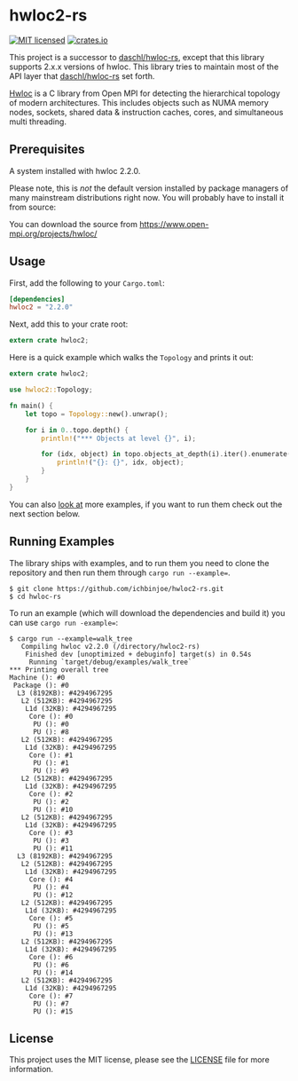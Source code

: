 # hwloc2-rs
[![MIT licensed](https://img.shields.io/badge/license-MIT-blue.svg)](./LICENSE)
[![crates.io](http://meritbadge.herokuapp.com/hwloc2)](https://crates.io/crates/hwloc2)

This project is a successor to
[daschl/hwloc-rs](https://github.com/daschl/hwloc-rs), except that this library
supports 2.x.x versions of hwloc. This library tries to maintain most of the
API layer that [daschl/hwloc-rs](https://github.com/daschl/hwloc-rs) set forth.


[Hwloc](http://www.open-mpi.org/projects/hwloc) is a C library from Open MPI
for detecting the hierarchical topology of modern architectures. This includes
objects such as NUMA memory nodes, sockets, shared data & instruction caches,
cores, and simultaneous multi threading.

## Prerequisites

A system installed with hwloc 2.2.0.

Please note, this is _not_ the default version installed by package managers of
many mainstream distributions right now. You will probably have to install it
from source:

You can download the source from https://www.open-mpi.org/projects/hwloc/

## Usage

First, add the following to your `Cargo.toml`:

```toml
[dependencies]
hwloc2 = "2.2.0"
```

Next, add this to your crate root:

```rust
extern crate hwloc2;
```

Here is a quick example which walks the `Topology` and prints it out:

```rust
extern crate hwloc2;

use hwloc2::Topology;

fn main() {
	let topo = Topology::new().unwrap();

	for i in 0..topo.depth() {
		println!("*** Objects at level {}", i);

		for (idx, object) in topo.objects_at_depth(i).iter().enumerate() {
			println!("{}: {}", idx, object);
		}
	}
}
```

You can also [look at](https://github.com/ichbinjoe/hwloc2-rs/tree/master/examples)
more examples, if you want to run them check out the next section below.

## Running Examples
The library ships with examples, and to run them you need to clone the repository
and then run them through `cargo run --example=`.

```
$ git clone https://github.com/ichbinjoe/hwloc2-rs.git
$ cd hwloc-rs
```

To run an example (which will download the dependencies and build it) you can
use `cargo run -example=`:

```
$ cargo run --example=walk_tree
   Compiling hwloc v2.2.0 (/directory/hwloc2-rs)
    Finished dev [unoptimized + debuginfo] target(s) in 0.54s
     Running `target/debug/examples/walk_tree`
*** Printing overall tree
Machine (): #0
 Package (): #0
  L3 (8192KB): #4294967295
   L2 (512KB): #4294967295
    L1d (32KB): #4294967295
     Core (): #0
      PU (): #0
      PU (): #8
   L2 (512KB): #4294967295
    L1d (32KB): #4294967295
     Core (): #1
      PU (): #1
      PU (): #9
   L2 (512KB): #4294967295
    L1d (32KB): #4294967295
     Core (): #2
      PU (): #2
      PU (): #10
   L2 (512KB): #4294967295
    L1d (32KB): #4294967295
     Core (): #3
      PU (): #3
      PU (): #11
  L3 (8192KB): #4294967295
   L2 (512KB): #4294967295
    L1d (32KB): #4294967295
     Core (): #4
      PU (): #4
      PU (): #12
   L2 (512KB): #4294967295
    L1d (32KB): #4294967295
     Core (): #5
      PU (): #5
      PU (): #13
   L2 (512KB): #4294967295
    L1d (32KB): #4294967295
     Core (): #6
      PU (): #6
      PU (): #14
   L2 (512KB): #4294967295
    L1d (32KB): #4294967295
     Core (): #7
      PU (): #7
      PU (): #15
```

## License
This project uses the MIT license, please see the
[LICENSE](https://github.com/ichbinjoe/hwloc2-rs/blob/master/LICENSE) file for
more information.

